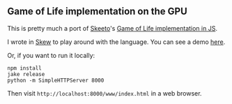 ## Game of Life implementation on the GPU

This is pretty much a port of [Skeeto](https://github.com/skeeto)'s [Game of Life implementation in JS](http://nullprogram.com/blog/2014/06/10/).

I wrote in [Skew](http://skew-lang.org/) to play around with the language. You can see a demo [here](https://rykap.com/game-o-life).

Or, if you want to run it locally:

```
npm install
jake release
python -m SimpleHTTPServer 8000
```

Then visit `http://localhost:8000/www/index.html` in a web browser.

